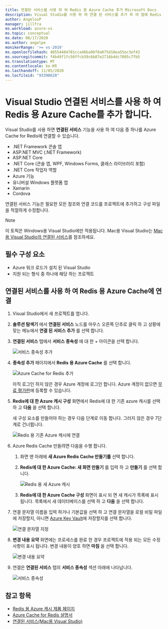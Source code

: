 ```yaml
---
title: 연결된 서비스를 사용 하 여 Redis 용 Azure Cache 추가 Microsoft Docs
description: Visual Studio를 사용 하 여 연결 된 서비스를 추가 하 여 앱에 Redis 지원을 위한 Azure Cache 추가
author: AngelosP
manager: jillfra
ms.workload: azure-vs
ms.topic: conceptual
ms.date: 08/17/2020
ms.author: angelpe
monikerRange: '>= vs-2019'
ms.openlocfilehash: 48554484781cca46ba96f8a075d18ea55ec3ef43
ms.sourcegitcommit: f4b49f1fc50ffcb39c6b87e2716b4dc7085c7fb5
ms.translationtype: MT
ms.contentlocale: ko-KR
ms.lasthandoff: 11/05/2020
ms.locfileid: "93398620"
---
```

# <a name="add-azure-cache-for-redis-by-using-visual-studio-connected-services"></a>Visual Studio 연결된 서비스를 사용 하 여 Redis 용 Azure Cache를 추가 합니다.

Visual Studio를 사용 하면 **연결된 서비스** 기능을 사용 하 여 다음 중 하나를 Azure Cache for Redis에 연결할 수 있습니다.

- .NET Framework 콘솔 앱
- ASP.NET MVC (.NET Framework) 
- ASP.NET Core
- .NET Core (콘솔 앱, WPF, Windows Forms, 클래스 라이브러리 포함)
- .NET Core 작업자 역할
- Azure 기능
- 유니버설 Windows 플랫폼 앱
- Xamarin
- Cordova

연결된 서비스 기능은 필요한 모든 참조와 연결 코드를 프로젝트에 추가하고 구성 파일을 적절하게 수정합니다.

> [!NOTE]
> 이 토픽은 Windows용 Visual Studio에만 적용됩니다. Mac용 Visual Studio는 [Mac용 Visual Studio의 연결된 서비스](/visualstudio/mac/connected-services)를 참조하세요.
## <a name="prerequisites"></a>필수 구성 요소

- Azure 워크 로드가 설치 된 Visual Studio
- 지원 되는 형식 중 하나에 해당 하는 프로젝트

## <a name="connect-to-azure-cache-for-redis-using-connected-services"></a>연결된 서비스를 사용 하 여 Redis 용 Azure Cache에 연결

1. Visual Studio에서 새 프로젝트를 엽니다.

1. **솔루션 탐색기** 에서 **연결된 서비스** 노드를 마우스 오른쪽 단추로 클릭 하 고 상황에 맞는 메뉴에서 **연결 된 서비스 추가** 를 선택 합니다.

1. **연결된 서비스** 탭에서 **서비스 종속성** 에 대 한 + 아이콘을 선택 합니다.

    ![서비스 종속성 추가](./media/vs-azure-tools-connected-services-storage/vs-2019/connected-services-tab.png)

1. **종속성 추가** 페이지에서 **Redis 용 Azure Cache** 를 선택 합니다.

    ![Azure Cache for Redis 추가](./media/azure-redis-cache-add-connected-service/azure-redis-cache.png)

    아직 로그인 하지 않은 경우 Azure 계정에 로그인 합니다. Azure 계정이 없으면 [무료 평가판](https://azure.microsoft.com/account/free)에 등록할 수 있습니다.

1. **Redis에 대 한 Azure 캐시 구성** 화면에서 Redis에 대 한 기존 azure 캐시를 선택 하 고 **다음** 을 선택 합니다.

    새 구성 요소를 만들어야 하는 경우 다음 단계로 이동 합니다. 그러지 않은 경우 7단계로 건너뜁니다.

    ![Redis 용 기존 Azure 캐시에 연결](./media/azure-redis-cache-add-connected-service/created-azure-redis-cache.png)

1. Azure Redis Cache 만들려면 다음을 수행 합니다.

   1. 화면 맨 아래에 **새 Azure Redis Cache 만들기를** 선택 합니다.

   1. **Redis에 대 한 Azure Cache: 새 화면 만들기** 를 입력 하 고 **만들기** 를 선택 합니다.

       ![Redis 용 새 Azure 캐시](./media/azure-redis-cache-add-connected-service/create-new-azure-redis-cache.png)

   1. **Redis에 대 한 Azure Cache 구성** 화면이 표시 되 면 새 캐시가 목록에 표시 됩니다. 목록에서 새 데이터베이스를 선택 하 고 **다음** 을 선택 합니다.

1. 연결 문자열 이름을 입력 하거나 기본값을 선택 하 고 연결 문자열을 로컬 비밀 파일에 저장할지, 아니면 [Azure Key Vault](/azure/key-vault)에 저장할지를 선택 합니다.

   ![연결 문자열 지정](./media/azure-redis-cache-add-connected-service/connection-string.png)

1. **변경 내용 요약** 화면에는 프로세스를 완료 한 경우 프로젝트에 적용 되는 모든 수정 사항이 표시 됩니다. 변경 내용이 양호 하면 **마침** 을 선택 합니다.

   ![변경 내용 요약](./media/azure-redis-cache-add-connected-service/summary-of-changes.png)

1. 연결은 **연결된 서비스** 탭의 **서비스 종속성** 섹션 아래에 나타납니다.

   ![서비스 종속성](./media/azure-redis-cache-add-connected-service/service-dependencies-after.png)

## <a name="see-also"></a>참고 항목

- [Redis 용 Azure 캐시 제품 페이지](https://azure.microsoft.com/services/cache)
- [Azure Cache for Redis 설명서](/azure/azure-cache-for-redis/)
- [연결된 서비스(Mac용 Visual Studio)](/visualstudio/mac/connected-services)